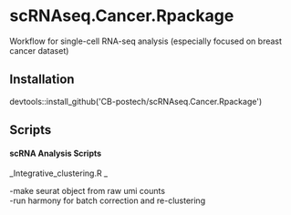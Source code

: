 # scRNAseq.Cancer.Rpackage

Workflow for single-cell RNA-seq analysis (especially focused on breast cancer dataset)

## Installation

devtools::install_github('CB-postech/scRNAseq.Cancer.Rpackage')


## Scripts

#### scRNA Analysis Scripts
_Integrative_clustering.R    _

-make seurat object from raw umi counts    
-run harmony for batch correction and re-clustering    
